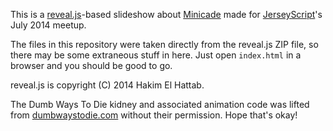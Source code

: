 This is a [reveal.js][]-based slideshow about [Minicade][] made for
[JerseyScript][]'s July 2014 meetup.

The files in this repository were taken directly from the reveal.js ZIP
file, so there may be some extraneous stuff in here. Just open
`index.html` in a browser and you should be good to go.

reveal.js is copyright (C) 2014 Hakim El Hattab.

The Dumb Ways To Die kidney and associated animation code was lifted from
[dumbwaystodie.com][] without their permission. Hope that's okay!

  [reveal.js]: http://lab.hakim.se/reveal-js/
  [Minicade]: http://minica.de/
  [JerseyScript]: http://jerseyscript.github.io/
  [dumbwaystodie.com]: http://dumbwaystodie.com/
